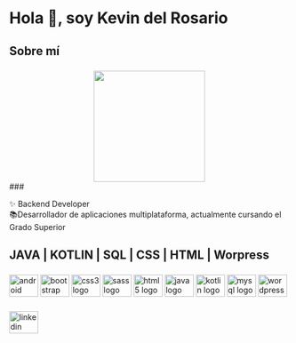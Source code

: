 <h1 align="left">Hola 👋, soy Kevin del Rosario</h1>

###

<h2 align="left">Sobre mí</h2>

###

 <div align="center"> <img height="200" src="https://media-exp1.licdn.com/dms/image/C4E03AQFBD8Hfch1siA/profile-displayphoto-shrink_800_800/0/1637925475795?e=1674086400&v=beta&t=CXExhR6tUO1MZ0SvuOZUqgYSbamxmHULu8uPowgHf94"  /> </div> ###
<p align="left">✨ Backend Developer<br>📚Desarrollador de aplicaciones multiplataforma, actualmente cursando el Grado Superior<br></p>

###

<h2 align="left">JAVA | KOTLIN | SQL | CSS | HTML | Worpress</h2>

###

<div align="left">
  <img src="https://cdn.jsdelivr.net/gh/devicons/devicon/icons/android/android-original.svg" height="40" width="52" alt="android logo"  />
  <img src="https://cdn.jsdelivr.net/gh/devicons/devicon/icons/bootstrap/bootstrap-original.svg" height="40" width="52" alt="bootstrap logo"  />
  <img src="https://cdn.jsdelivr.net/gh/devicons/devicon/icons/css3/css3-original.svg" height="40" width="52" alt="css3 logo"  />
  <img src="https://cdn.jsdelivr.net/gh/devicons/devicon/icons/sass/sass-original.svg" height="40" width="52" alt="sass logo"  />
  <img src="https://cdn.jsdelivr.net/gh/devicons/devicon/icons/html5/html5-original.svg" height="40" width="52" alt="html5 logo"  />
  <img src="https://cdn.jsdelivr.net/gh/devicons/devicon/icons/java/java-original.svg" height="40" width="52" alt="java logo"  />
  <img src="https://cdn.jsdelivr.net/gh/devicons/devicon/icons/kotlin/kotlin-original.svg" height="40" width="52" alt="kotlin logo"  />
  <img src="https://cdn.jsdelivr.net/gh/devicons/devicon/icons/mysql/mysql-original.svg" height="40" width="52" alt="mysql logo"  />
  <img src="https://cdn.jsdelivr.net/gh/devicons/devicon/icons/wordpress/wordpress-original.svg" height="40" width="52" alt="wordpress logo"  />
</div>

###

<div align="left">
  <a href="https://www.linkedin.com/in/kevin-montero-del-rosario-248384177" target="_blank">
    <img src="https://raw.githubusercontent.com/maurodesouza/profile-readme-generator/master/src/assets/icons/social/linkedin/default.svg" width="52" height="40" alt="linkedin logo"  />
  </a>
</div>

###

